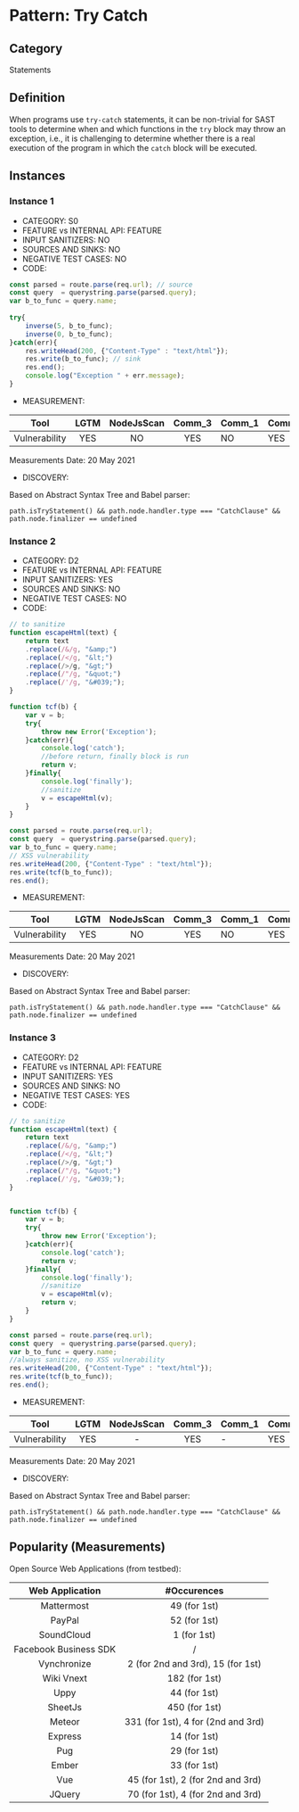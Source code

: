 # Pattern: Try Catch

## Category

Statements

## Definition

When programs use `try-catch` statements, it can be non-trivial for SAST tools to determine when and which functions in the `try` block may throw an exception, i.e., it is challenging to determine whether there is a real execution of the program in which the `catch` block will be executed. 

## Instances

### Instance 1

- CATEGORY: S0
- FEATURE vs INTERNAL API: FEATURE
- INPUT SANITIZERS: NO
- SOURCES AND SINKS: NO
- NEGATIVE TEST CASES: NO
- CODE:

```javascript
const parsed = route.parse(req.url); // source
const query  = querystring.parse(parsed.query);
var b_to_func = query.name;
	    
try{
    inverse(5, b_to_func);
    inverse(0, b_to_func);
}catch(err){
    res.writeHead(200, {"Content-Type" : "text/html"});
    res.write(b_to_func); // sink
    res.end();
    console.log("Exception " + err.message);
}
```

- MEASUREMENT:

|     Tool      | LGTM | NodeJsScan | Comm_3 | Comm_1 | Comm_2 | Vulnerable |
| :-----------: | :--: | :--------: | :------: | ------- | --------- | ---------- |
| Vulnerability | YES  |    NO      | YES         | NO | YES | YES        |
Measurements Date: 20 May 2021

- DISCOVERY:

Based on Abstract Syntax Tree and Babel parser:

```
path.isTryStatement() && path.node.handler.type === "CatchClause" && path.node.finalizer == undefined
```

### Instance 2

- CATEGORY: D2
- FEATURE vs INTERNAL API: FEATURE
- INPUT SANITIZERS: YES
- SOURCES AND SINKS: NO
- NEGATIVE TEST CASES: NO
- CODE:

```javascript
// to sanitize
function escapeHtml(text) {
	return text
	.replace(/&/g, "&amp;")
	.replace(/</g, "&lt;")
	.replace(/>/g, "&gt;")
	.replace(/"/g, "&quot;")
	.replace(/'/g, "&#039;");
}

function tcf(b) {
	var v = b;
	try{
		throw new Error('Exception');
	}catch(err){
		console.log('catch');
		//before return, finally block is run
		return v;
	}finally{
		console.log('finally');
		//sanitize
		v = escapeHtml(v);
	}
}

const parsed = route.parse(req.url);
const query  = querystring.parse(parsed.query);
var b_to_func = query.name;
// XSS vulnerability
res.writeHead(200, {"Content-Type" : "text/html"});
res.write(tcf(b_to_func)); 
res.end();
```

- MEASUREMENT:

|     Tool      | LGTM | NodeJsScan | Comm_3 | Comm_1 | Comm_2 | Vulnerable |
| :-----------: | :--: | :--------: | :------: | ------- | --------- | ---------- |
| Vulnerability | YES  |    NO      |    YES      | NO | YES | YES        |
Measurements Date: 20 May 2021

- DISCOVERY:

Based on Abstract Syntax Tree and Babel parser:

```
path.isTryStatement() && path.node.handler.type === "CatchClause" && path.node.finalizer == undefined
```

### Instance 3

- CATEGORY: D2
- FEATURE vs INTERNAL API: FEATURE
- INPUT SANITIZERS: YES
- SOURCES AND SINKS: NO
- NEGATIVE TEST CASES: YES
- CODE:

```javascript
// to sanitize
function escapeHtml(text) {
	return text
	.replace(/&/g, "&amp;")
	.replace(/</g, "&lt;")
	.replace(/>/g, "&gt;")
	.replace(/"/g, "&quot;")
	.replace(/'/g, "&#039;");
}


function tcf(b) {
	var v = b;
	try{
		throw new Error('Exception');
	}catch(err){
		console.log('catch');
		return v;
	}finally{
		console.log('finally');
		//sanitize
		v = escapeHtml(v);
		return v;
	}
}

const parsed = route.parse(req.url);
const query  = querystring.parse(parsed.query);
var b_to_func = query.name;
//always sanitize, no XSS vulnerability
res.writeHead(200, {"Content-Type" : "text/html"});
res.write(tcf(b_to_func));
res.end();
```

- MEASUREMENT:

|     Tool      | LGTM | NodeJsScan | Comm_3 | Comm_1 | Comm_2 | Vulnerable |
| :-----------: | :--: | :--------: | :------: | ------- | --------- | ---------- |
| Vulnerability | YES  |    -       | YES         | - | YES | NO         |
Measurements Date: 20 May 2021

- DISCOVERY:

Based on Abstract Syntax Tree and Babel parser:

```
path.isTryStatement() && path.node.handler.type === "CatchClause" && path.node.finalizer == undefined
```


## Popularity (Measurements)

Open Source Web Applications (from testbed):

|    Web Application    |            #Occurences             |
| :-------------------: | :--------------------------------: |
|      Mattermost       |            49 (for 1st)            |
|        PayPal         |            52 (for 1st)            |
|      SoundCloud       |            1 (for 1st)             |
| Facebook Business SDK |                 /                  |
|      Vynchronize      | 2 (for 2nd and 3rd), 15 (for 1st)  |
|      Wiki Vnext       |           182 (for 1st)            |
|         Uppy          |            44 (for 1st)            |
|        SheetJs        |           450 (for 1st)            |
|        Meteor         | 331 (for 1st), 4 for (2nd and 3rd) |
|        Express        |            14 (for 1st)            |
|          Pug          |            29 (for 1st)            |
|         Ember         |            33 (for 1st)            |
|          Vue          | 45 (for 1st), 2 (for 2nd and 3rd)  |
|        JQuery         | 70 (for 1st), 4 (for 2nd and 3rd)  |

